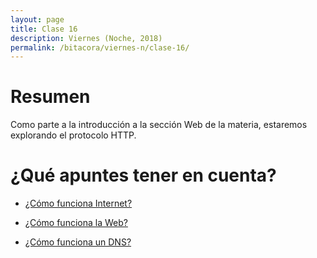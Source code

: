 ```yaml
---
layout: page
title: Clase 16
description: Viernes (Noche, 2018)
permalink: /bitacora/viernes-n/clase-16/
---
```


# Resumen

Como parte a la introducción a la sección Web de la materia, estaremos explorando el protocolo HTTP.

# ¿Qué apuntes tener en cuenta?

- [¿Cómo funciona Internet?](https://developer.mozilla.org/es/docs/Learn/Common_questions/How_does_the_Internet_work)

- [¿Cómo funciona la Web?](https://developer.mozilla.org/es/docs/Learn/Getting_started_with_the_web/C%C3%B3mo_funciona_la_Web)

- [¿Cómo funciona un DNS?](https://howdns.works/)
